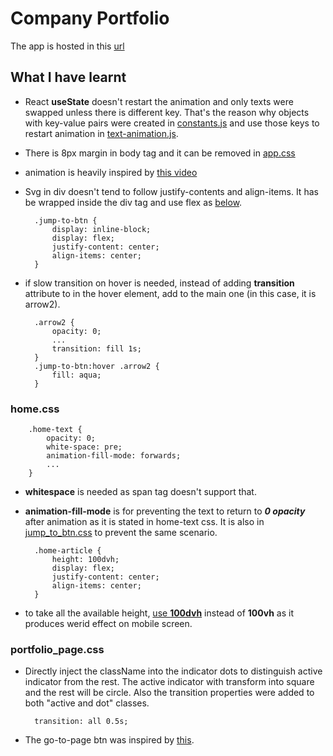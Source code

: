 # Company Portfolio

The app is hosted in this [url](https://thetlwin-portfolio.web.app)

## What I have learnt
- React **useState** doesn't restart the animation and only texts were swapped unless there is different key. That's the reason why objects with key-value pairs were created in [constants.js](src/components/home/constants.js) and use those keys to restart animation in [text-animation.js](src/components/home/text_animation.jsx).
- There is 8px margin in body tag and it can be removed in [app.css](src/app.css)
- animation is heavily inspired by [this video](https://www.youtube.com/live/1rTaNzjGOek)
- Svg in div doesn't tend to follow justify-contents and align-items. It has be wrapped inside the div tag and use flex as [below](src/components/jump_to_btn/jump_to_btn.css).

        .jump-to-btn {
            display: inline-block;
            display: flex;
            justify-content: center;
            align-items: center;
        }

- if slow transition on hover is needed, instead of adding **transition** attribute to in the hover element, add to the main one (in this case, it is arrow2).

        .arrow2 {
            opacity: 0;
            ...
            transition: fill 1s;
        }
        .jump-to-btn:hover .arrow2 {
            fill: aqua;
        }


### home.css


        .home-text {
            opacity: 0;
            white-space: pre;
            animation-fill-mode: forwards;
            ...
        }

- **whitespace** is needed as span tag doesn't support that.
- **animation-fill-mode** is for preventing the text to return to ***0 opacity*** after animation as it is stated in home-text css. It is also in [jump_to_btn.css](src/components/jump_to_btn/jump_to_btn.css) to prevent the same scenario.

        .home-article {
            height: 100dvh;
            display: flex;
            justify-content: center;
            align-items: center;
        }

- to take all the available height, [use **100dvh**](https://youtu.be/-sF5KsEo6gM) instead of **100vh** as it produces werid effect on mobile screen.

### portfolio_page.css

- Directly inject the className into the indicator dots to distinguish active indicator from the rest. The active indicator with transform into square and the rest will be circle. Also the transition properties were added to both "active and dot" classes. 

        transition: all 0.5s;

- The go-to-page btn was inspired by [this](https://youtu.be/iwoIuyRHy88). 